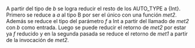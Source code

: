A partir del tipo de _b_ se logra reducir el resto de los AUTO_TYPE a {Int}. 
Primero se reduce a _a_ al tipo B por ser el único con una función _met2_. Además
se reduce el tipo del parámetro _f_ a Int a partir del llamado de _met2_ con _b_ como entrada. 
Luego se puede reducir el retorno de _met2_ por estar ya _f_ reducido y en la segunda pasada 
se reduce el retorno de _met1_ a partir de la invocación de _met2_.